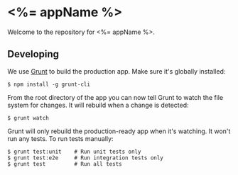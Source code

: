 # <%= appName %>

Welcome to the repository for <%= appName %>.

## Developing

We use [Grunt][grunt] to build the production app. Make sure it's globally
installed:

```
$ npm install -g grunt-cli
```

From the root directory of the app you can now tell Grunt to watch the file
system for changes. It will rebuild when a change is detected:

```
$ grunt watch
```

Grunt will only rebuild the production-ready app when it's watching. It won't
run any tests. To run tests manually:

```
$ grunt test:unit    # Run unit tests only
$ grunt test:e2e     # Run integration tests only
$ grunt test         # Run all tests
```

[grunt]: http://gruntjs.com/
